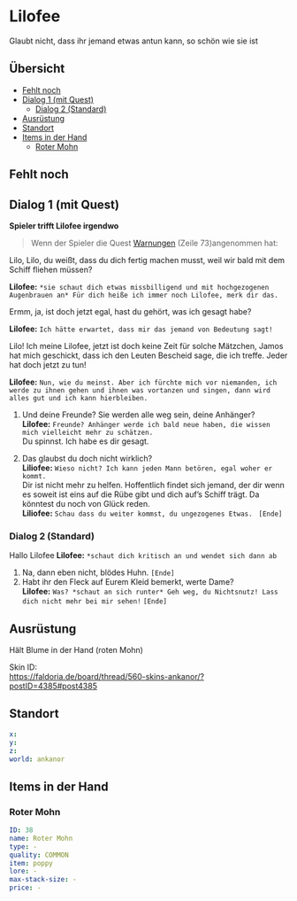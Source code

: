 # Lilofee<!-- omit in toc -->

Glaubt nicht, dass ihr jemand etwas antun kann, so schön wie sie ist


## Übersicht<!-- omit in toc -->
- [Fehlt noch](#fehlt-noch)
- [Dialog 1 (mit Quest)](#dialog-1-mit-quest)
  - [Dialog 2 (Standard)](#dialog-2-standard)
- [Ausrüstung](#ausr%C3%BCstung)
- [Standort](#standort)
- [Items in der Hand](#items-in-der-hand)
  - [Roter Mohn](#roter-mohn)

## Fehlt noch

## Dialog 1 (mit Quest)

**Spieler trifft Lilofee irgendwo**

> Wenn der Spieler die Quest [Warnungen](../5-einuebung-der-waffe/README.md) (Zeile 73)angenommen hat:

Lilo, Lilo, du weißt, dass du dich fertig machen musst, weil wir bald mit dem Schiff fliehen müssen?

**Lilofee:** `*sie schaut dich etwas missbilligend und mit hochgezogenen Augenbrauen an* Für dich heiße ich immer noch Lilofee, merk dir das.`

Ermm, ja, ist doch jetzt egal, hast du gehört, was ich gesagt habe? 

**Lilofee:** `Ich hätte erwartet, dass mir das jemand von Bedeutung sagt!`

Lilo! Ich meine Lilofee, jetzt ist doch keine Zeit für solche Mätzchen, Jamos hat mich geschickt, dass ich den Leuten Bescheid sage, die ich treffe. Jeder hat doch jetzt zu tun!

**Lilofee:** `Nun, wie du meinst. Aber ich fürchte mich vor niemanden, ich werde zu ihnen gehen und ihnen was vortanzen und singen, dann wird alles gut und ich kann hierbleiben. `

1. Und deine Freunde? Sie werden alle weg sein, deine Anhänger?   
**Lilofee:** `Freunde? Anhänger werde ich bald neue haben, die wissen mich vielleicht mehr zu schätzen. `   
Du spinnst. Ich habe es dir gesagt. 


2. Das glaubst du doch nicht wirklich?  
   **Liliofee:** `Wieso nicht? Ich kann jeden Mann betören, egal woher er kommt.`   
 Dir ist nicht mehr zu helfen. Hoffentlich findet sich jemand, der dir wenn es soweit ist eins auf die Rübe gibt und dich auf’s Schiff trägt. Da könntest du noch von Glück reden.   
 **Liliofee:** `Schau dass du weiter kommst, du ungezogenes Etwas. ` `[Ende]`  


### Dialog 2 (Standard)

Hallo Lilofee
**Lilofee:** `*schaut dich kritisch an und wendet sich dann ab`
1. Na, dann eben nicht, blödes Huhn. `[Ende]`   
2. Habt ihr den Fleck auf Eurem Kleid bemerkt, werte Dame?   
   **Lilofee:** `Was? *schaut an sich runter* Geh weg, du Nichtsnutz! Lass dich nicht mehr bei mir sehen!` `[Ende]`  



## Ausrüstung

Hält Blume in der Hand (roten Mohn)

Skin ID:    
https://faldoria.de/board/thread/560-skins-ankanor/?postID=4385#post4385

## Standort

```yml
x: 
y: 
z: 
world: ankanor
```



## Items in der Hand

### Roter Mohn

```yml
ID: 38
name: Roter Mohn
type: -
quality: COMMON
item: poppy
lore: -
max-stack-size: -
price: -
```

